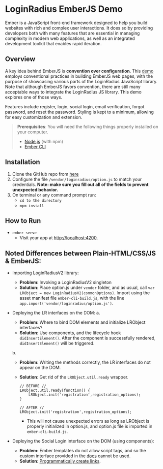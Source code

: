 # LoginRadius EmberJS Demo

Ember is a JavaScript front-end framework designed to help you build websites with rich and complex user interactions. It does so by providing developers both with many features that are essential in managing complexity in modern web applications, as well as an integrated development toolkit that enables rapid iteration.

## Overview

A key idea behind EmberJS is **convention over configuration**. This [demo](https://github.com/LoginRadius/demo/tree/v2-emberjs-demo) employs conventional practices in building EmberJS web pages, with the purpose of showcasing various parts of the LoginRadius JavaScript library. Note that although EmberJS favors convention, there are still many acceptable ways to integrate the LoginRadius JS library. This demo explores one of those ways.

Features include register, login, social login, email verification, forgot password, and reset the password. Styling is kept to a minimum, allowing for easy customization and extension.

>**Prerequisites**:
> You will need the following things properly installed on your computer.
>* [Node.js](https://nodejs.org/) (with npm)
>* [Ember CLI](https://ember-cli.com/)

## Installation

1. Clone the GitHub repo from [here](https://github.com/LoginRadius/demo/tree/v2-emberjs-demo) 
2. Configure the file `/vendor/loginradius/option.js` to match your credentials.  **Note: make sure you fill out all of the fields to prevent unexpected behavior.**
3. On terminal or any command prompt run:
    * `cd to the directory`
    * `npm install`

## How to Run

* `ember serve`
  * Visit your app at [http://localhost:4200](http://localhost:4200).

## Noted Differences between Plain-HTML/CSS/JS & EmberJS:

* Importing LoginRadiusV2 library:

  * **Problem**: Invoking a LoginRadiusV2 singleton
  * **Solution**: Place option.js under `vendor` folder, and as usual, call `var LRObject = new LoginRadiusV2(commonOptions)`. Import using the asset manifest file `ember-cli-build.js`, with the line `app.import('vendor/loginradius/option.js')`.

* Deploying the LR interfaces on the DOM:
   a.
  * **Problem**: Where to bind DOM elements and initialize LRObject interfaces?
  * **Solution**: Use components, and the lifecycle hook `didInsertElement()`. After the component is successfully rendered, `didInsertElement()` will be triggered.

   b.
  * **Problem**: Writing the methods correctly, the LR interfaces do not appear on the DOM.
  * **Solution**: Get rid of the `LRObject.util.ready` wrapper.

    ```
    // BEFORE //
    LRObject.util.ready(function() {
        LRObject.init('registration',registration_options);
    }
    
    // AFTER //
    LRObject.init('registration',registration_options);
    ```

    * This will not cause unexpected errors as long as LRObject is properly initialized in option.js, and option.js file is imported in `ember-cli-build.js`.

* Deploying the Social Login interface on the DOM (using components):

  * **Problem**: Ember templates do not allow script tags, and so the custom interface provided in the [docs](/api/v2/user-registration/user-registration-getting-started#sociallogin8) cannot be used.
  * **Solution**: [Programmatically create links](/api/v2/user-registration/user-registration-getting-started#_programmatic-link-creation_).